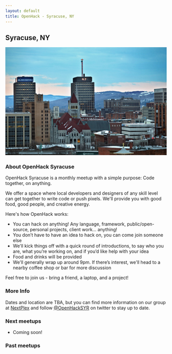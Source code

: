 ```yaml
---
layout: default
title: OpenHack - Syracuse, NY
---
```


## Syracuse, NY

![Downtown Syracuse](/syracuse/syracuse.jpg)

### About OpenHack Syracuse

OpenHack Syracuse is a monthly meetup with a simple purpose: Code together, on anything.

We offer a space where local developers and designers of any skill level can get together to write code or push pixels. We'll provide you with good food, good people, and creative energy.

Here's how OpenHack works:

* You can hack on anything! Any language, framework, public/open-source, personal projects, client work... anything!
* You don’t have to have an idea to hack on, you can come join someone else
* We'll kick things off with a quick round of introductions, to say who you are, what you’re working on, and if you’d like help with your idea
* Food and drinks will be provided
* We'll generally wrap up around 9pm. If there’s interest, we'll head to a nearby coffee shop or bar for more discussion

Feel free to join us - bring a friend, a laptop, and a project!

### More Info

Dates and location are TBA, but you can find more information on our group at [NextPlex](http://nextplex.com/syracuse-ny/groups/openhack-syracuse) and follow [@OpenHackSYR](http://twitter.com/OpenHackSYR) on twitter to stay up to date.


### Next meetups

* Coming soon!

### Past meetups


